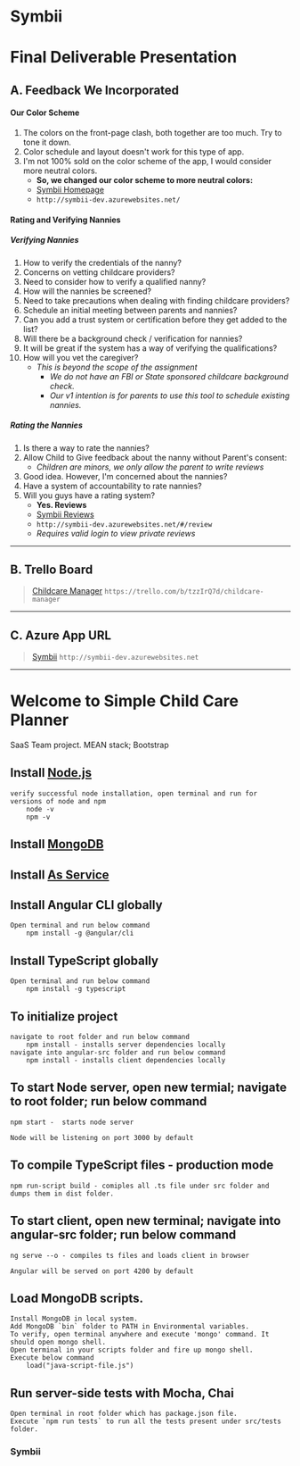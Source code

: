 # Symbii
# Final Deliverable Presentation

## A. Feedback We Incorporated
#### Our Color Scheme
1. The colors on the front-page clash, both together are too much. Try to tone it down.
2. Color schedule and layout doesn't work for this type of app.
3. I'm not 100% sold on the color scheme of the app, I would consider more neutral colors.
    * **So, we changed our color scheme to more neutral colors:**
    * [Symbii Homepage](http://symbii-dev.azurewebsites.net)
    * `http://symbii-dev.azurewebsites.net/`
#### Rating and Verifying Nannies
##### Verifying Nannies
1. How to verify the credentials of the nanny?
2. Concerns on vetting childcare providers?
3. Need to consider how to verify a qualified nanny?
4. How will the nannies be screened?
5. Need to take precautions when dealing with finding childcare providers?
6. Schedule an initial meeting between parents and nannies?
7. Can you add a trust system or certification before they get added to the list?
8. Will there be a background check / verification for nannies?
9. It will be great if the system has a way of verifying the qualifications?
10. How will you vet the caregiver?
    * *This is beyond the scope of the assignment*
        * *We do not have an FBI or State sponsored childcare background check.*
        * *Our v1 intention is for parents to use this tool to schedule existing nannies.*
##### Rating the Nannies
1. Is there a way to rate the nannies?
2. Allow Child to Give feedback about the nanny without Parent's consent:
    * *Children are minors, we only allow the parent to write reviews*
3. Good idea. However, I'm concerned about the nannies?
4. Have a system of accountability to rate nannies?
5. Will you guys have a rating system?
    * **Yes. Reviews**
    * [Symbii Reviews](http://symbii-dev.azurewebsites.net/#/review/)
    * `http://symbii-dev.azurewebsites.net/#/review`
    * *Requires valid login to view private reviews*

---

## B. Trello Board
>[Childcare Manager](https://trello.com/b/tzzIrQ7d/childcare-manager)
`https://trello.com/b/tzzIrQ7d/childcare-manager`

---
## C. Azure App URL
>[Symbii](http://symbii-dev.azurewebsites.net)
`http://symbii-dev.azurewebsites.net`

---

# Welcome to Simple Child Care Planner
SaaS Team project. MEAN stack; Bootstrap

## Install [Node.js](https://nodejs.org/en/)
    verify successful node installation, open terminal and run for versions of node and npm
        node -v
        npm -v 

## Install [MongoDB](https://www.mongodb.com/download-center/community) 
## Install [As Service](https://docs.mongodb.com/manual/tutorial/install-mongodb-on-windows/)


## Install Angular CLI globally
    Open terminal and run below command
        npm install -g @angular/cli

## Install TypeScript globally
    Open terminal and run below command
        npm install -g typescript

## To initialize project
    navigate to root folder and run below command
        npm install - installs server dependencies locally
    navigate into angular-src folder and run below command
        npm install - installs client dependencies locally

## To start Node server, open new termial; navigate to root folder; run below command

    npm start -  starts node server

    Node will be listening on port 3000 by default

## To compile TypeScript files - production mode
    npm run-script build - comiples all .ts file under src folder and dumps them in dist folder.

## To start client, open new terminal; navigate into angular-src folder; run below command

    ng serve --o - compiles ts files and loads client in browser

    Angular will be served on port 4200 by default

## Load MongoDB scripts.
    Install MongoDB in local system.
    Add MongoDB `bin` folder to PATH in Environmental variables.
    To verify, open terminal anywhere and execute 'mongo' command. It should open mongo shell.
    Open terminal in your scripts folder and fire up mongo shell.
    Execute below command
        load("java-script-file.js")
     
## Run server-side tests with Mocha, Chai
    Open terminal in root folder which has package.json file.
    Execute `npm run tests` to run all the tests present under src/tests folder.

### Symbii